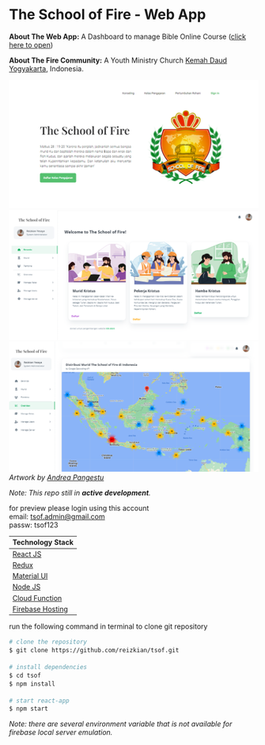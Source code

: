 # **The School of Fire - Web App**

**About The Web App:** A Dashboard to manage Bible Online Course ([click here to open](https://the-school-of-fire.web.app/))

**About The Fire Community:** A Youth Ministry Church [Kemah Daud Yogyakarta](https://www.instagram.com/fire_community/), Indonesia.

![Screenshot](./documentation/tsof1.png)
![Screenshot](./documentation/tsof2.png)
![Screenshot](./documentation/tsof3.png)
_Artwork by [Andrea Pangestu](https://www.instagram.com/cidea.art/)_

_Note: This repo still in **active development**._

for preview please login using this account <br> email: tsof.admin@gmail.com <br>passw: tsof123

| Technology Stack                                             |
| ------------------------------------------------------------ |
| [React JS](https://reactjs.org/)                             |
| [Redux](https://redux-toolkit.js.org/)                       |
| [Material UI](https://mui.com/)                              |
| [Node JS](https://nodejs.org/en/)                            |
| [Cloud Function](https://cloud.google.com/functions/docs)    |
| [Firebase Hosting](https://firebase.google.com/docs/hosting) |

run the following command in terminal to clone git repository

```bash
# clone the repository
$ git clone https://github.com/reizkian/tsof.git

# install dependencies
$ cd tsof
$ npm install

# start react-app
$ npm start
```

_Note: there are several environment variable that is not available for firebase local server emulation._
